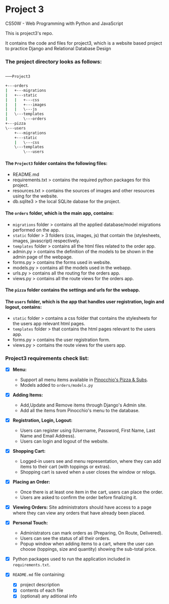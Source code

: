 
# Project 3

  

CS50W - Web Programming with Python and JavaScript

  

This is project3's repo.

It contains the code and files for project3, which is a website based project to practice Django and Relational Database Design


### The project directory looks as follows:

```bash

───Project3

+---orders
|   +---migrations
|   +---static
|   |   +---css
|   |   +---images
|   |   \---js
|   \---templates
|       \---orders
+---pizza
\---users
    +---migrations
    +---static
    |   \---css
    \---templates
        \---users

```

  

#### The ``Project3`` folder contains the following files:

- README.md
- requirements.txt > contains the required python packages for this project.
- resources.txt > contains the sources of images and other resources using for the website.
- db.sqlite3 > the local SQLite dabase for the project.

  

#### The ``orders`` folder, which is the main app, contains:

- ``migrations`` folder > contains all the applied database/model migrations performed on the app.
- ``static`` folder > 3 folders (css, images, js) that contain the (stylesheets, images, javascript) respectively.
- ``templates`` folder > contains all the html files related to the order app.
- admin.py > contains the definition of the models to be shown in the admin page of the webpage.
- forms.py > contains the forms used in website.
- models.py > contains all the models used in the webapp.
- urls.py > contains all the routing for the orders app.
- views.py > contains all the route views for the orders app.

#### The ``pizza`` folder contains the settings and urls for the webapp.

#### The ``users`` folder, which is the app that handles user registration, login and logout, contains:

- ``static`` folder > contains a css folder that contains the stylesheets for the users app relevant html pages.
- ``templates`` folder > that contains the html pages relevant to the users app.
- forms.py > contains the user registration form.
- views.py > contains the route views for the users app.

### Project3 requirements check list:

- [x]  **Menu:** 
	- Support all menu items available in [Pinocchio's Pizza & Subs](http://www.pinocchiospizza.net/menu.html). 
	- Models added to ``orders/models.py``

- [x]  **Adding Items:** 
	- Add,Update and Remove items through Django's Admin site.
	- Add all the items from Pinocchio's menu to the database.

- [x]  **Registration, Login, Logout:** 
	- Users can register using (Username, Password, First Name, Last Name and Email Address).
	- Users can login and logout of the website.

- [x]  **Shopping Cart:** 
	- Logged-in users see and menu representation, where they can add items to their cart (with toppings or extras).
	- Shopping cart is saved when a user closes the window or relogs.

- [x]  **Placing an Order:** 
	- Once there is at least one item in the cart, users can place the order.
	- Users are asked to confirm the order before finalizing it.

- [x]  **Viewing Orders:** Site administrators should have access to a page where they can view any orders that have already been placed.

- [x]  **Personal Touch:** 
	- Administrators can mark orders as (Preparing, On Route, Delivered).
	- Users can see the status of all their orders.
	- Popup window when adding items to a cart, where the user can choose (toppings, size and quantity) showing the sub-total price.


- [x] Python packages used to run the application included in ``requirements.txt``.

- [x]  ``README.md`` file containing:
	- [x] project description
	- [x] contents of each file
	- [x] (optional) any aditional info
